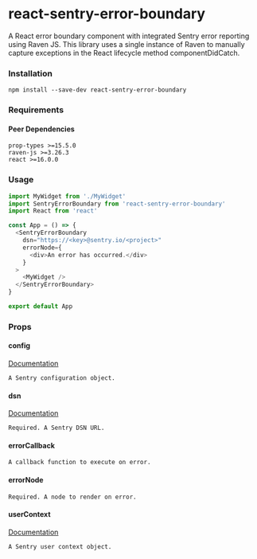 # react-sentry-error-boundary
A React error boundary component with integrated Sentry error reporting using Raven JS.  This library uses a single instance of Raven to manually capture exceptions in the React lifecycle method componentDidCatch.

### Installation

```
npm install --save-dev react-sentry-error-boundary
```

### Requirements

#### Peer Dependencies
```
prop-types >=15.5.0
raven-js >=3.26.3
react >=16.0.0
```

### Usage

```js
import MyWidget from './MyWidget'
import SentryErrorBoundary from 'react-sentry-error-boundary'
import React from 'react'

const App = () => {
  <SentryErrorBoundary
    dsn="https://<key>@sentry.io/<project>"
    errorNode={
      <div>An error has occurred.</div>
    }
  >
    <MyWidget />
  </SentryErrorBoundary>
}

export default App
```

### Props

#### config
[Documentation](https://docs.sentry.io/clients/node/config/)
```
A Sentry configuration object.
```

#### dsn
[Documentation](https://docs.sentry.io/quickstart/#configure-the-dsn)
```
Required. A Sentry DSN URL.
```

#### errorCallback
```
A callback function to execute on error.
```

#### errorNode
```
Required. A node to render on error.
```

#### userContext
[Documentation](https://docs.sentry.io/learn/context/)
```
A Sentry user context object.
```